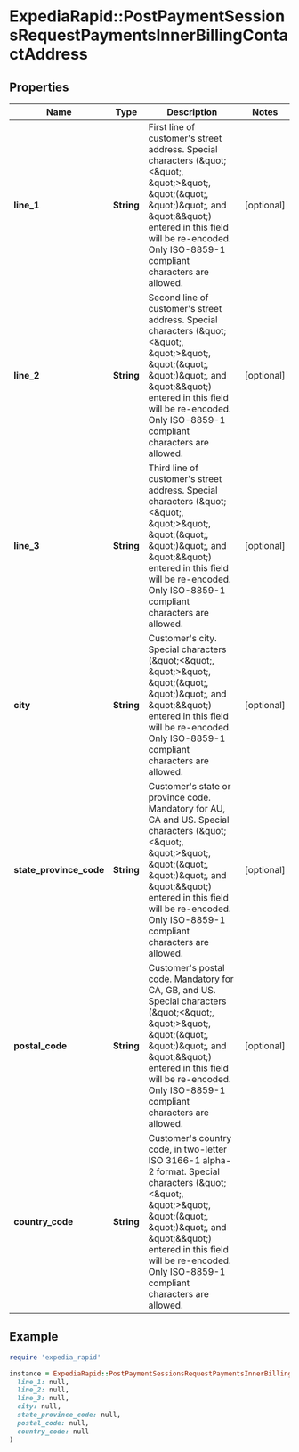 # ExpediaRapid::PostPaymentSessionsRequestPaymentsInnerBillingContactAddress

## Properties

| Name | Type | Description | Notes |
| ---- | ---- | ----------- | ----- |
| **line_1** | **String** | First line of customer&#39;s street address. Special characters (\&quot;&lt;\&quot;, \&quot;&gt;\&quot;, \&quot;(\&quot;, \&quot;)\&quot;, and \&quot;&amp;\&quot;) entered in this field will be re-encoded. Only ISO-8859-1 compliant characters are allowed. | [optional] |
| **line_2** | **String** | Second line of customer&#39;s street address. Special characters (\&quot;&lt;\&quot;, \&quot;&gt;\&quot;, \&quot;(\&quot;, \&quot;)\&quot;, and \&quot;&amp;\&quot;) entered in this field will be re-encoded. Only ISO-8859-1 compliant characters are allowed. | [optional] |
| **line_3** | **String** | Third line of customer&#39;s street address. Special characters (\&quot;&lt;\&quot;, \&quot;&gt;\&quot;, \&quot;(\&quot;, \&quot;)\&quot;, and \&quot;&amp;\&quot;) entered in this field will be re-encoded. Only ISO-8859-1 compliant characters are allowed. | [optional] |
| **city** | **String** | Customer&#39;s city. Special characters (\&quot;&lt;\&quot;, \&quot;&gt;\&quot;, \&quot;(\&quot;, \&quot;)\&quot;, and \&quot;&amp;\&quot;) entered in this field will be re-encoded. Only ISO-8859-1 compliant characters are allowed. | [optional] |
| **state_province_code** | **String** | Customer&#39;s state or province code. Mandatory for AU, CA and US. Special characters (\&quot;&lt;\&quot;, \&quot;&gt;\&quot;, \&quot;(\&quot;, \&quot;)\&quot;, and \&quot;&amp;\&quot;) entered in this field will be re-encoded. Only ISO-8859-1 compliant characters are allowed. | [optional] |
| **postal_code** | **String** | Customer&#39;s postal code. Mandatory for CA, GB, and US. Special characters (\&quot;&lt;\&quot;, \&quot;&gt;\&quot;, \&quot;(\&quot;, \&quot;)\&quot;, and \&quot;&amp;\&quot;) entered in this field will be re-encoded. Only ISO-8859-1 compliant characters are allowed. | [optional] |
| **country_code** | **String** | Customer&#39;s country code, in two-letter ISO 3166-1 alpha-2 format. Special characters (\&quot;&lt;\&quot;, \&quot;&gt;\&quot;, \&quot;(\&quot;, \&quot;)\&quot;, and \&quot;&amp;\&quot;) entered in this field will be re-encoded. Only ISO-8859-1 compliant characters are allowed. |  |

## Example

```ruby
require 'expedia_rapid'

instance = ExpediaRapid::PostPaymentSessionsRequestPaymentsInnerBillingContactAddress.new(
  line_1: null,
  line_2: null,
  line_3: null,
  city: null,
  state_province_code: null,
  postal_code: null,
  country_code: null
)
```

